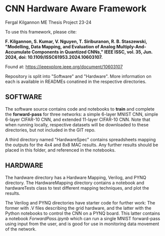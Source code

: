 # CNN Hardware Aware Framework
Fergal Kilgannon ME Thesis Project 23-24

To use this framework, please cite:

**F. Kilgannon, S. Kumar, V. Nguyen, T. Siriburanon, R. B. Staszewski, "Modelling, Data Mapping, and Evaluation of Analog Multiply-And-Accumulate Components in Quantized CNNs," IEEE ISSC, vol. 35, Jun. 2024, doi: 10.1109/ISSC61953.2024.10603107.**

Found at:
https://ieeexplore.ieee.org/document/10603107
 
Repository is split into "Software" and "Hardware". More information on each is available in READMEs conatined in the respective directories.
 
## SOFTWARE

The software source contains code and notebooks to **train** and complete the **forward-pass** for three networks: a simple 6-layer MNIST CNN, simple 6-layer CIFAR-10 CNN, and extended 11-layer CIFAR-10 CNN. Note that when running locally, respective datasets will be downloaded to these directories, but not included in the GIT repo.
 
A third directory named "HardwareSpec" contains spreadsheets mapping the outputs for the 4x4 and 8x8 MAC results. Any further results should be placed in this folder, and referenced in the notebooks.

## HARDWARE

The hardware directory has a Hardware Mapping, Verilog, and PYNQ directory. The HardwareMapping directory contains a notebook and hardwareTests class to test different mapping techniques, and plot the results.

The Verilog and PYNQ directories have starter code for further work: The former with .V files describing the grid hardware, and the latter with the Python notebooks to control the CNN on a PYNQ board. This latter contains a notebook *ForwardPass.ipynb* which can run a single MNIST forward-pass using input from the user, and is good for use in monitoring data movement of the network.
